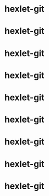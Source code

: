 # hexlet-git
# hexlet-git
# hexlet-git
# hexlet-git
# hexlet-git
# hexlet-git
# hexlet-git
# hexlet-git
# hexlet-git
